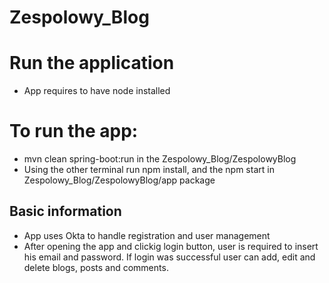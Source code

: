 # Zespolowy_Blog

# Run the application
- App requires to have node installed
# To run the app:
- mvn clean spring-boot:run in the Zespolowy_Blog/ZespolowyBlog 
- Using the other terminal run npm install, and the npm start in Zespolowy_Blog/ZespolowyBlog/app package

## Basic information
- App uses Okta to handle registration and user management
- After opening the app and clickig login button, user is required to insert his email and password. If login was successful user can add, edit and delete blogs, posts and comments.
